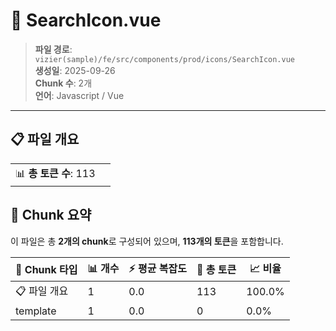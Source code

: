 # 📄 SearchIcon.vue

> **파일 경로**: `vizier(sample)/fe/src/components/prod/icons/SearchIcon.vue`  
> **생성일**: 2025-09-26  
> **Chunk 수**: 2개  
> **언어**: Javascript / Vue
---


## 📋 파일 개요

| | |
|--|--|
| 📊 **총 토큰 수**: 113 |  |






## 🧩 Chunk 요약

이 파일은 총 **2개의 chunk**로 구성되어 있으며, **113개의 토큰**을 포함합니다.

| 🧩 Chunk 타입 | 📊 개수 | ⚡ 평균 복잡도 | 📝 총 토큰 | 📈 비율 |
|---------------|--------|-------------|----------|--------|
| 📋 파일 개요 | 1 | 0.0 | 113 | 100.0% |
| template | 1 | 0.0 | 0 | 0.0% |

